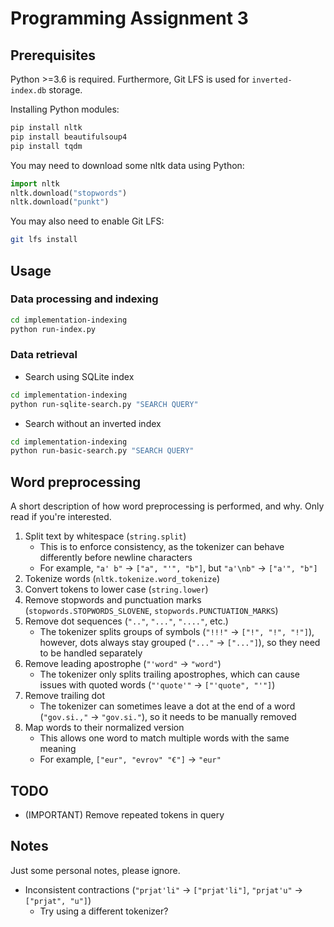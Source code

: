 # Programming Assignment 3

## Prerequisites

Python >=3.6 is required. Furthermore, Git LFS is used for `inverted-index.db` storage.

Installing Python modules:
```bash
pip install nltk
pip install beautifulsoup4
pip install tqdm
```

You may need to download some nltk data using Python:
```python
import nltk
nltk.download("stopwords")
nltk.download("punkt")
```

You may also need to enable Git LFS:
```bash
git lfs install
```


## Usage

### Data processing and indexing

```bash
cd implementation-indexing
python run-index.py
```

### Data retrieval

* Search using SQLite index

```bash
cd implementation-indexing
python run-sqlite-search.py "SEARCH QUERY"
```

* Search without an inverted index

```bash
cd implementation-indexing
python run-basic-search.py "SEARCH QUERY"
```


## Word preprocessing

A short description of how word preprocessing is performed, and why. Only read if you're interested.

1. Split text by whitespace (`string.split`)
	* This is to enforce consistency, as the tokenizer can behave differently before newline characters
	* For example, `"a' b"` -> `["a", "'", "b"]`, but `"a'\nb"` -> `["a'", "b"]`
2. Tokenize words (`nltk.tokenize.word_tokenize`)
3. Convert tokens to lower case (`string.lower`)
4. Remove stopwords and punctuation marks (`stopwords.STOPWORDS_SLOVENE`, `stopwords.PUNCTUATION_MARKS`)
5. Remove dot sequences (`".."`, `"..."`, `"...."`, etc.)
	* The tokenizer splits groups of symbols (`"!!!"` -> `["!", "!", "!"]`), however, dots always stay grouped (`"..."` -> `["..."]`), so they need to be handled separately
6. Remove leading apostrophe (`"'word"` -> `"word"`)
	* The tokenizer only splits trailing apostrophes, which can cause issues with quoted words (`"'quote'"` -> `["'quote", "'"]`)
7. Remove trailing dot
	* The tokenizer can sometimes leave a dot at the end of a word (`"gov.si.,"` -> `"gov.si."`), so it needs to be manually removed
8. Map words to their normalized version
	* This allows one word to match multiple words with the same meaning
	* For example, `["eur", "evrov" "€"]` -> `"eur"`


## TODO

* (IMPORTANT) Remove repeated tokens in query


## Notes

Just some personal notes, please ignore.

* Inconsistent contractions (`"prjat'li"` -> `["prjat'li"]`, `"prjat'u"` -> `["prjat", "u"]`)
	* Try using a different tokenizer?

